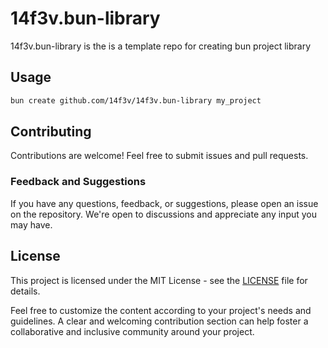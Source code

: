 # 14f3v.bun-library

14f3v.bun-library is the is a template repo for creating bun project library

## Usage
```bash
bun create github.com/14f3v/14f3v.bun-library my_project
```


## Contributing
Contributions are welcome! Feel free to submit issues and pull requests.

### Feedback and Suggestions
If you have any questions, feedback, or suggestions, please open an issue on the repository. We're open to discussions and appreciate any input you may have.

## License
This project is licensed under the MIT License - see the [LICENSE]() file for details.


Feel free to customize the content according to your project's needs and guidelines. A clear and welcoming contribution section can help foster a collaborative and inclusive community around your project.
